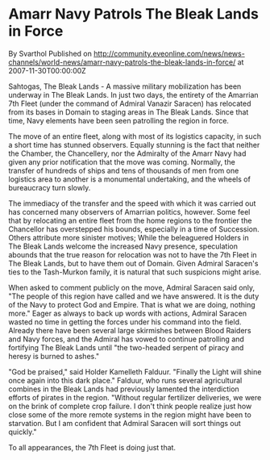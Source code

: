 # Amarr Navy Patrols The Bleak Lands in Force
By Svarthol
Published on http://community.eveonline.com/news/news-channels/world-news/amarr-navy-patrols-the-bleak-lands-in-force/ at 2007-11-30T00:00:00Z

Sahtogas, The Bleak Lands - A massive military mobilization has been underway in The Bleak Lands. In just two days, the entirety of the Amarrian 7th Fleet (under the command of Admiral Vanazir Saracen) has relocated from its bases in Domain to staging areas in The Bleak Lands. Since that time, Navy elements have been seen patrolling the region in force.  
  
The move of an entire fleet, along with most of its logistics capacity, in such a short time has stunned observers. Equally stunning is the fact that neither the Chamber, the Chancellery, nor the Admiralty of the Amarr Navy had given any prior notification that the move was coming. Normally, the transfer of hundreds of ships and tens of thousands of men from one logistics area to another is a monumental undertaking, and the wheels of bureaucracy turn slowly.  
  
The immediacy of the transfer and the speed with which it was carried out has concerned many observers of Amarrian politics, however. Some feel that by relocating an entire fleet from the home regions to the frontier the Chancellor has overstepped his bounds, especially in a time of Succession. Others attribute more sinister motives; While the beleaguered Holders in The Bleak Lands welcome the increased Navy presence, speculation abounds that the true reason for relocation was not to have the 7th Fleet in The Bleak Lands, but to have them out of Domain. Given Admiral Saracen's ties to the Tash-Murkon family, it is natural that such suspicions might arise.  
  
When asked to comment publicly on the move, Admiral Saracen said only, "The people of this region have called and we have answered. It is the duty of the Navy to protect God and Empire. That is what we are doing, nothing more." Eager as always to back up words with actions, Admiral Saracen wasted no time in getting the forces under his command into the field. Already there have been several large skirmishes between Blood Raiders and Navy forces, and the Admiral has vowed to continue patrolling and fortifying The Bleak Lands until "the two-headed serpent of piracy and heresy is burned to ashes."  
  
"God be praised," said Holder Kamelleth Falduur. "Finally the Light will shine once again into this dark place." Falduur, who runs several agricultural combines in the Bleak Lands had previously lamented the interdiction efforts of pirates in the region. "Without regular fertilizer deliveries, we were on the brink of complete crop failure. I don't think people realize just how close some of the more remote systems in the region might have been to starvation. But I am confident that Admiral Saracen will sort things out quickly."  
  
To all appearances, the 7th Fleet is doing just that.

